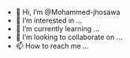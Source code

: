 - 👋 Hi, I’m @Mohammed-jhosawa
- 👀 I’m interested in ...
- 🌱 I’m currently learning ...
- 💞️ I’m looking to collaborate on ...
- 📫 How to reach me ...

<!---
Mohammed-jhosawa/Mohammed-jhosawa is a ✨ special ✨ repository because its `README.md` (this file) appears on your GitHub profile.
You can click the Preview link to take a look at your changes.
--->
